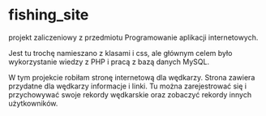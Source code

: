 # fishing_site
projekt zaliczeniowy z przedmiotu Programowanie aplikacji internetowych.

Jest tu trochę namieszano z klasami i css, ale głównym celem było
wykorzystanie wiedzy z PHP i pracą z bazą danych MySQL.

W tym projekcie robiłam stronę internetową dla wędkarzy. Strona zawiera
przydatne dla wędkarzy informacje i linki. Tu można zarejestrować się i 
przychowywać swoje rekordy wędkarskie oraz zobaczyć rekordy innych użytkowników.
